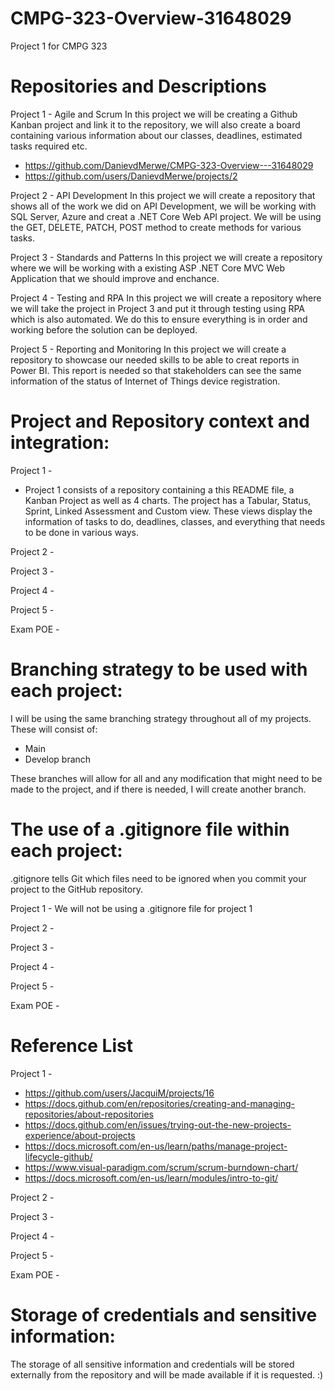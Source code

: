 # CMPG-323-Overview-31648029
Project 1 for CMPG 323 

# Repositories and Descriptions 
Project 1 - 
Agile and Scrum 
In this project we will be creating a Github Kanban project and link it to the repository, we will also create a board containing various information about our classes, deadlines, estimated tasks required etc. 
* https://github.com/DanievdMerwe/CMPG-323-Overview---31648029
* https://github.com/users/DanievdMerwe/projects/2

Project 2 - 
API Development 
In this project we will create a repository that shows all of the work we did on API Development, we will be working with SQL Server, Azure and creat a .NET Core Web API project. We will be using the GET, DELETE, PATCH, POST method to create methods for various tasks.

Project 3 - 
Standards and Patterns 
In this project we will create a repository where we will be working with a existing ASP .NET Core MVC Web Application that we should improve and enchance.

Project 4 - 
Testing and RPA 
In this project we will create a repository where we will take the project in Project 3 and put it through testing using RPA which is also automated. We do this to ensure everything is in order and working before the solution can be deployed.

Project 5 - 
Reporting and Monitoring
In this project we will create a repository to showcase our needed skills to be able to creat reports in Power BI. This report is needed so that stakeholders can see the same information of the status of Internet of Things device registration. 


# Project and Repository context and integration: 

Project 1 -

* Project 1 consists of a repository containing a this README file, a Kanban Project as well as 4 charts.
The project has a Tabular, Status, Sprint, Linked Assessment and Custom view. These views display the information of tasks to do, deadlines, classes, and everything that needs to be done in various ways. 

Project 2 -

Project 3 -

Project 4 - 

Project 5 -

Exam POE -

# Branching strategy to be used with each project:
I will be using the same branching strategy throughout all of my projects. These will consist of:

* Main
* Develop branch 

These branches will allow for all and any modification that might need to be made to the project, and if there is needed, I will create another branch. 

# The use of a .gitignore file within each project:

.gitignore tells Git which files need to be ignored when you commit your project to the GitHub repository.

Project 1 - We will not be using a .gitignore file for project 1

Project 2 -

Project 3 -

Project 4 - 

Project 5 -

Exam POE -

# Reference List

Project 1 - 
 * https://github.com/users/JacquiM/projects/16
 * https://docs.github.com/en/repositories/creating-and-managing-repositories/about-repositories
 * https://docs.github.com/en/issues/trying-out-the-new-projects-experience/about-projects
 * https://docs.microsoft.com/en-us/learn/paths/manage-project-lifecycle-github/
 * https://www.visual-paradigm.com/scrum/scrum-burndown-chart/
 * https://docs.microsoft.com/en-us/learn/modules/intro-to-git/
 
Project 2 -

Project 3 -

Project 4 - 

Project 5 -

Exam POE -
# Storage of credentials and sensitive information:

The storage of all sensitive information and credentials will be stored externally from the repository and will be made available if it is requested. :)



